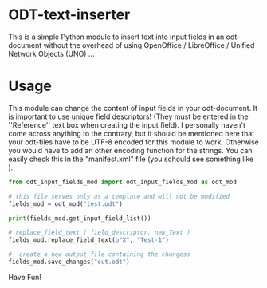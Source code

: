 # ODT-text-inserter

This is a simple Python module to insert text into input fields in an odt-document without the overhead of using OpenOffice / LibreOffice / Unified Network Objects (UNO) ...


# Usage

This module can change the content of input fields in your odt-document. It is important to use unique field descriptors! (They must be entered in the ''Reference'' text box when creating the input field).
I personally haven't come across anything to the contrary, but it should be mentioned here that your odt-files have to be UTF-8 encoded for this module to work. Otherwise you would have to add an other encoding function for the strings. You can easily check this in the "manifest.xml" file (you schould see something like <?xml version="1.0" encoding="UTF-8"?>).


```python
from odt_input_fields_mod import odt_input_fields_mod as odt_mod

# this file serves only as a template and will not be modified
fields_mod = odt_mod("test.odt")

print(fields_mod.get_input_field_list())

# replace_field_text ( field_descriptor, new_Text )
fields_mod.replace_field_text(b"X", "Test-1")

#  create a new output file containing the changess
fields_mod.save_changes("out.odt")
```

Have Fun!
